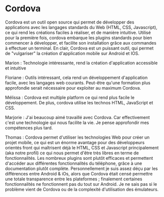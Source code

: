 # Cordova

Cordova est un outil open source qui permet de développer des applications avec les langages standards du Web (HTML, CSS, Javascript), ce qui rend les créations faciles à réaliser, et de manière intuitive.
Utilisé pour la première fois, cordova embarque les plugins standards pour bien commencer à développer, et facilite son installation grâce aux commandes à effectuer un terminal.
En clair, Cordova est un puissant outil, qui permet de "vulgariser" la création d'application mobile sur Android et IOS. 

Marion : Technologie intéressante, rend la création d'application accessible et intuitive

Floriane : Outils intéressant, cela rend un développement d'application facile, avec les langages web courants. Peut-être qu'une formation plus approfondie serait nécessaire pour exploiter au maximum Cordova. 

Mélissa : Cordova est multiple platform ce qui rend plus facile le développement. De plus, cordova utilise les technos HTML, JavaScript et CSS.

Marjorie : J'ai beaucoup aimé travaillé avec Cordova. Car effectivement c'est une technologie qui nous facilite la vie. Je pense approfondir mes compétences plus tard.

Thomas : Cordova permet d'utiliser les technologies Web pour créer un projet mobile, ce qui est un énorme avantage pour des développeurs orientés front qui maîtrisent déjà le HTML, CSS et Javascript principalement (aka notre profil) ce qui nous permet d'être très libres en terme de fonctionnalités. Les nombreux plugins sont plutôt efficaces et permettent d'accéder aux différentes fonctionnalités du téléphone, grâce à une documentation plutôt complète. Personnellement je suis assez déçu par les différences entre Android & iOs, alors que Cordova était censé permettre une totale transparence entre les plateformes ; finalement certaines fonctionnalités ne fonctionnent pas du tout sur Android. Je ne sais pas si le problème vient de Cordova ou de la complexité d'utilisation des émulateurs.